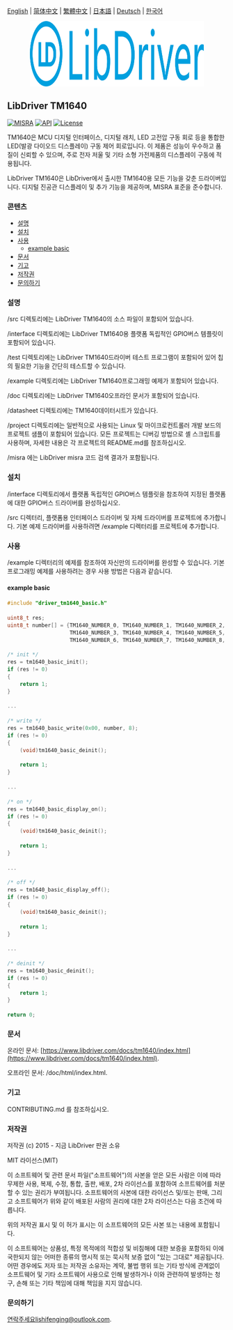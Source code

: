 [English](/README.md) | [ 简体中文](/README_zh-Hans.md) | [繁體中文](/README_zh-Hant.md) | [日本語](/README_ja.md) | [Deutsch](/README_de.md) | [한국어](/README_ko.md)

<div align=center>
<img src="/doc/image/logo.svg" width="400" height="150"/>
</div>

## LibDriver TM1640

[![MISRA](https://img.shields.io/badge/misra-compliant-brightgreen.svg)](/misra/README.md) [![API](https://img.shields.io/badge/api-reference-blue.svg)](https://www.libdriver.com/docs/tm1640/index.html) [![License](https://img.shields.io/badge/license-MIT-brightgreen.svg)](/LICENSE)

TM1640은 MCU 디지털 인터페이스, 디지털 래치, LED 고전압 구동 회로 등을 통합한 LED(발광 다이오드 디스플레이) 구동 제어 회로입니다. 이 제품은 성능이 우수하고 품질이 신뢰할 수 있으며, 주로 전자 저울 및 기타 소형 가전제품의 디스플레이 구동에 적용됩니다.

LibDriver TM1640은 LibDriver에서 출시한 TM1640용 모든 기능을 갖춘 드라이버입니다. 디지털 진공관 디스플레이 및 추가 기능을 제공하며, MISRA 표준을 준수합니다.

### 콘텐츠

  - [설명](#설명)
  - [설치](#설치)
  - [사용](#사용)
    - [example basic](#example-basic)
  - [문서](#문서)
  - [기고](#기고)
  - [저작권](#저작권)
  - [문의하기](#문의하기)

### 설명

/src 디렉토리에는 LibDriver TM1640의 소스 파일이 포함되어 있습니다.

/interface 디렉토리에는 LibDriver TM1640용 플랫폼 독립적인 GPIO버스 템플릿이 포함되어 있습니다.

/test 디렉토리에는 LibDriver TM1640드라이버 테스트 프로그램이 포함되어 있어 칩의 필요한 기능을 간단히 테스트할 수 있습니다.

/example 디렉토리에는 LibDriver TM1640프로그래밍 예제가 포함되어 있습니다.

/doc 디렉토리에는 LibDriver TM1640오프라인 문서가 포함되어 있습니다.

/datasheet 디렉토리에는 TM1640데이터시트가 있습니다.

/project 디렉토리에는 일반적으로 사용되는 Linux 및 마이크로컨트롤러 개발 보드의 프로젝트 샘플이 포함되어 있습니다. 모든 프로젝트는 디버깅 방법으로 셸 스크립트를 사용하며, 자세한 내용은 각 프로젝트의 README.md를 참조하십시오.

/misra 에는 LibDriver misra 코드 검색 결과가 포함됩니다.

### 설치

/interface 디렉토리에서 플랫폼 독립적인 GPIO버스 템플릿을 참조하여 지정된 플랫폼에 대한 GPIO버스 드라이버를 완성하십시오.

/src 디렉터리, 플랫폼용 인터페이스 드라이버 및 자체 드라이버를 프로젝트에 추가합니다. 기본 예제 드라이버를 사용하려면 /example 디렉터리를 프로젝트에 추가합니다.

### 사용

/example 디렉터리의 예제를 참조하여 자신만의 드라이버를 완성할 수 있습니다. 기본 프로그래밍 예제를 사용하려는 경우 사용 방법은 다음과 같습니다.

#### example basic

```C
#include "driver_tm1640_basic.h"

uint8_t res;
uint8_t number[] = {TM1640_NUMBER_0, TM1640_NUMBER_1, TM1640_NUMBER_2,
                    TM1640_NUMBER_3, TM1640_NUMBER_4, TM1640_NUMBER_5,
                    TM1640_NUMBER_6, TM1640_NUMBER_7, TM1640_NUMBER_8, TM1640_NUMBER_9};

/* init */
res = tm1640_basic_init();
if (res != 0)
{
    return 1;
}

...
    
/* write */
res = tm1640_basic_write(0x00, number, 8);
if (res != 0)
{
    (void)tm1640_basic_deinit();
    
    return 1;
}

...
    
/* on */
res = tm1640_basic_display_on();
if (res != 0)
{
    (void)tm1640_basic_deinit();
    
    return 1;
}

...
    
/* off */
res = tm1640_basic_display_off();
if (res != 0)
{
    (void)tm1640_basic_deinit();
    
    return 1;
}

...
    
/* deinit */
res = tm1640_basic_deinit();
if (res != 0)
{
    return 1;
}

return 0;
```

### 문서

온라인 문서: [https://www.libdriver.com/docs/tm1640/index.html](https://www.libdriver.com/docs/tm1640/index.html).

오프라인 문서: /doc/html/index.html.

### 기고

CONTRIBUTING.md 를 참조하십시오.

### 저작권

저작권 (c) 2015 - 지금 LibDriver 판권 소유

MIT 라이선스(MIT)

이 소프트웨어 및 관련 문서 파일("소프트웨어")의 사본을 얻은 모든 사람은 이에 따라 무제한 사용, 복제, 수정, 통합, 출판, 배포, 2차 라이선스를 포함하여 소프트웨어를 처분할 수 있는 권리가 부여됩니다. 소프트웨어의 사본에 대한 라이선스 및/또는 판매, 그리고 소프트웨어가 위와 같이 배포된 사람의 권리에 대한 2차 라이선스는 다음 조건에 따릅니다.

위의 저작권 표시 및 이 허가 표시는 이 소프트웨어의 모든 사본 또는 내용에 포함됩니다.

이 소프트웨어는 상품성, 특정 목적에의 적합성 및 비침해에 대한 보증을 포함하되 이에 국한되지 않는 어떠한 종류의 명시적 또는 묵시적 보증 없이 "있는 그대로" 제공됩니다. 어떤 경우에도 저자 또는 저작권 소유자는 계약, 불법 행위 또는 기타 방식에 관계없이 소프트웨어 및 기타 소프트웨어 사용으로 인해 발생하거나 이와 관련하여 발생하는 청구, 손해 또는 기타 책임에 대해 책임을 지지 않습니다.

### 문의하기

연락주세요lishifenging@outlook.com.